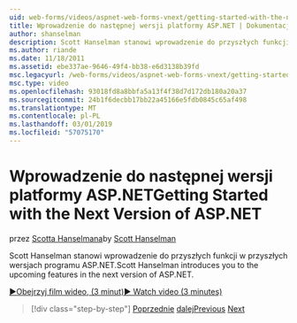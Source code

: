 ```yaml
---
uid: web-forms/videos/aspnet-web-forms-vnext/getting-started-with-the-next-version-of-aspnet
title: Wprowadzenie do następnej wersji platformy ASP.NET | Dokumentacja firmy Microsoft
author: shanselman
description: Scott Hanselman stanowi wprowadzenie do przyszłych funkcji w przyszłych wersjach programu ASP.NET.
ms.author: riande
ms.date: 11/18/2011
ms.assetid: ebe337ae-9646-49f4-bb38-e6d3138b39fd
msc.legacyurl: /web-forms/videos/aspnet-web-forms-vnext/getting-started-with-the-next-version-of-aspnet
msc.type: video
ms.openlocfilehash: 93018fd8a8bbfa5a13f4f38d7d172db180a20a37
ms.sourcegitcommit: 24b1f6decbb17bb22a45166e5fdb0845c65af498
ms.translationtype: MT
ms.contentlocale: pl-PL
ms.lasthandoff: 03/01/2019
ms.locfileid: "57075170"
---
```

<a name="getting-started-with-the-next-version-of-aspnet"></a><span data-ttu-id="b4110-103">Wprowadzenie do następnej wersji platformy ASP.NET</span><span class="sxs-lookup"><span data-stu-id="b4110-103">Getting Started with the Next Version of ASP.NET</span></span>
====================
<span data-ttu-id="b4110-104">przez [Scotta Hanselmana](https://github.com/shanselman)</span><span class="sxs-lookup"><span data-stu-id="b4110-104">by [Scott Hanselman](https://github.com/shanselman)</span></span>

<span data-ttu-id="b4110-105">Scott Hanselman stanowi wprowadzenie do przyszłych funkcji w przyszłych wersjach programu ASP.NET.</span><span class="sxs-lookup"><span data-stu-id="b4110-105">Scott Hanselman introduces you to the upcoming features in the next version of ASP.NET.</span></span>

[<span data-ttu-id="b4110-106">&#9654;Obejrzyj film wideo, (3 minut)</span><span class="sxs-lookup"><span data-stu-id="b4110-106">&#9654; Watch video (3 minutes)</span></span>](https://channel9.msdn.com/Blogs/ASP-NET-Site-Videos/getting-started-with-the-next-version-of-aspnet)

> [!div class="step-by-step"]
> <span data-ttu-id="b4110-107">[Poprzednie](aspnet-vnext-videos-bundling-and-minification.md)
> [dalej](aspnet-and-web-tools-20122.md)</span><span class="sxs-lookup"><span data-stu-id="b4110-107">[Previous](aspnet-vnext-videos-bundling-and-minification.md)
[Next](aspnet-and-web-tools-20122.md)</span></span>
